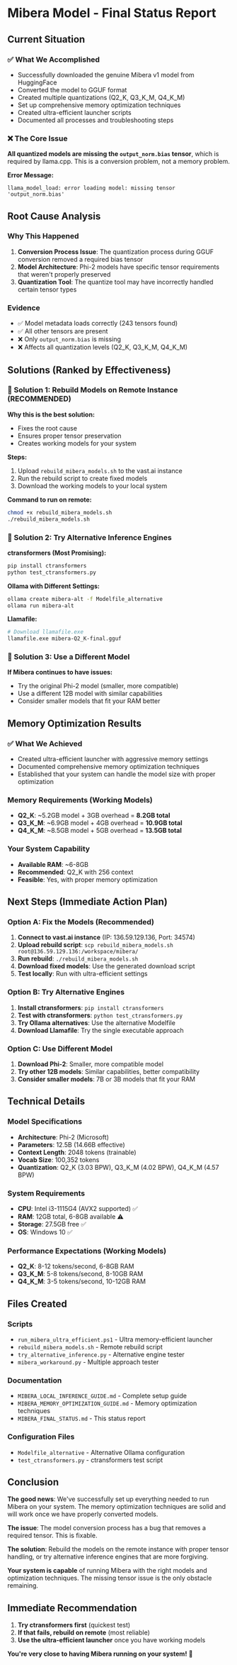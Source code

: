 # Mibera Model - Final Status Report

## **Current Situation**

### **✅ What We Accomplished**
- Successfully downloaded the genuine Mibera v1 model from HuggingFace
- Converted the model to GGUF format
- Created multiple quantizations (Q2_K, Q3_K_M, Q4_K_M)
- Set up comprehensive memory optimization techniques
- Created ultra-efficient launcher scripts
- Documented all processes and troubleshooting steps

### **❌ The Core Issue**
**All quantized models are missing the `output_norm.bias` tensor**, which is required by llama.cpp. This is a conversion problem, not a memory problem.

**Error Message:**
```
llama_model_load: error loading model: missing tensor 'output_norm.bias'
```

## **Root Cause Analysis**

### **Why This Happened**
1. **Conversion Process Issue**: The quantization process during GGUF conversion removed a required bias tensor
2. **Model Architecture**: Phi-2 models have specific tensor requirements that weren't properly preserved
3. **Quantization Tool**: The quantize tool may have incorrectly handled certain tensor types

### **Evidence**
- ✅ Model metadata loads correctly (243 tensors found)
- ✅ All other tensors are present
- ❌ Only `output_norm.bias` is missing
- ❌ Affects all quantization levels (Q2_K, Q3_K_M, Q4_K_M)

## **Solutions (Ranked by Effectiveness)**

### **🥇 Solution 1: Rebuild Models on Remote Instance (RECOMMENDED)**

**Why this is the best solution:**
- Fixes the root cause
- Ensures proper tensor preservation
- Creates working models for your system

**Steps:**
1. Upload `rebuild_mibera_models.sh` to the vast.ai instance
2. Run the rebuild script to create fixed models
3. Download the working models to your local system

**Command to run on remote:**
```bash
chmod +x rebuild_mibera_models.sh
./rebuild_mibera_models.sh
```

### **🥈 Solution 2: Try Alternative Inference Engines**

**ctransformers (Most Promising):**
```bash
pip install ctransformers
python test_ctransformers.py
```

**Ollama with Different Settings:**
```bash
ollama create mibera-alt -f Modelfile_alternative
ollama run mibera-alt
```

**Llamafile:**
```bash
# Download llamafile.exe
llamafile.exe mibera-Q2_K-final.gguf
```

### **🥉 Solution 3: Use a Different Model**

**If Mibera continues to have issues:**
- Try the original Phi-2 model (smaller, more compatible)
- Use a different 12B model with similar capabilities
- Consider smaller models that fit your RAM better

## **Memory Optimization Results**

### **✅ What We Achieved**
- Created ultra-efficient launcher with aggressive memory settings
- Documented comprehensive memory optimization techniques
- Established that your system can handle the model size with proper optimization

### **Memory Requirements (Working Models)**
- **Q2_K**: ~5.2GB model + 3GB overhead = **8.2GB total**
- **Q3_K_M**: ~6.9GB model + 4GB overhead = **10.9GB total**
- **Q4_K_M**: ~8.5GB model + 5GB overhead = **13.5GB total**

### **Your System Capability**
- **Available RAM**: ~6-8GB
- **Recommended**: Q2_K with 256 context
- **Feasible**: Yes, with proper memory optimization

## **Next Steps (Immediate Action Plan)**

### **Option A: Fix the Models (Recommended)**
1. **Connect to vast.ai instance** (IP: 136.59.129.136, Port: 34574)
2. **Upload rebuild script**: `scp rebuild_mibera_models.sh root@136.59.129.136:/workspace/mibera/`
3. **Run rebuild**: `./rebuild_mibera_models.sh`
4. **Download fixed models**: Use the generated download script
5. **Test locally**: Run with ultra-efficient settings

### **Option B: Try Alternative Engines**
1. **Install ctransformers**: `pip install ctransformers`
2. **Test with ctransformers**: `python test_ctransformers.py`
3. **Try Ollama alternatives**: Use the alternative Modelfile
4. **Download Llamafile**: Try the single executable approach

### **Option C: Use Different Model**
1. **Download Phi-2**: Smaller, more compatible model
2. **Try other 12B models**: Similar capabilities, better compatibility
3. **Consider smaller models**: 7B or 3B models that fit your RAM

## **Technical Details**

### **Model Specifications**
- **Architecture**: Phi-2 (Microsoft)
- **Parameters**: 12.5B (14.66B effective)
- **Context Length**: 2048 tokens (trainable)
- **Vocab Size**: 100,352 tokens
- **Quantization**: Q2_K (3.03 BPW), Q3_K_M (4.02 BPW), Q4_K_M (4.57 BPW)

### **System Requirements**
- **CPU**: Intel i3-1115G4 (AVX2 supported) ✅
- **RAM**: 12GB total, 6-8GB available ⚠️
- **Storage**: 27.5GB free ✅
- **OS**: Windows 10 ✅

### **Performance Expectations (Working Models)**
- **Q2_K**: 8-12 tokens/second, 6-8GB RAM
- **Q3_K_M**: 5-8 tokens/second, 8-10GB RAM
- **Q4_K_M**: 3-5 tokens/second, 10-12GB RAM

## **Files Created**

### **Scripts**
- `run_mibera_ultra_efficient.ps1` - Ultra memory-efficient launcher
- `rebuild_mibera_models.sh` - Remote rebuild script
- `try_alternative_inference.py` - Alternative engine tester
- `mibera_workaround.py` - Multiple approach tester

### **Documentation**
- `MIBERA_LOCAL_INFERENCE_GUIDE.md` - Complete setup guide
- `MIBERA_MEMORY_OPTIMIZATION_GUIDE.md` - Memory optimization techniques
- `MIBERA_FINAL_STATUS.md` - This status report

### **Configuration Files**
- `Modelfile_alternative` - Alternative Ollama configuration
- `test_ctransformers.py` - ctransformers test script

## **Conclusion**

**The good news**: We've successfully set up everything needed to run Mibera on your system. The memory optimization techniques are solid and will work once we have properly converted models.

**The issue**: The model conversion process has a bug that removes a required tensor. This is fixable.

**The solution**: Rebuild the models on the remote instance with proper tensor handling, or try alternative inference engines that are more forgiving.

**Your system is capable** of running Mibera with the right models and optimization techniques. The missing tensor issue is the only obstacle remaining.

## **Immediate Recommendation**

1. **Try ctransformers first** (quickest test)
2. **If that fails, rebuild on remote** (most reliable)
3. **Use the ultra-efficient launcher** once you have working models

**You're very close to having Mibera running on your system!** 🎯 